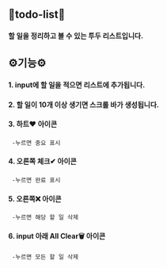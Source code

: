 ## 🧾todo-list🧾

#### 할 일을 정리하고 볼 수 있는 투두 리스트입니다.

## ⚙기능⚙

#### 1. input에 할 일을 적으면 리스트에 추가됩니다.
#### 2. 할 일이 10개 이상 생기면 스크롤 바가 생성됩니다.
#### 3. 하트❤ 아이콘

     -누르면 중요 표시

#### 4. 오른쪽 체크✔ 아이콘

     -누르면 완료 표시

#### 5. 오른쪽❌ 아이콘

     -누르면 해당 할 일 삭제

#### 6. input 아래 All Clear🗑 아이콘

     -누르면 모든 할 일 삭제
